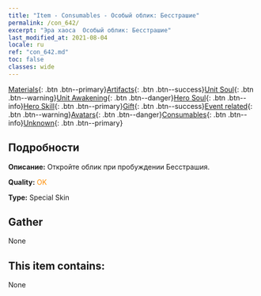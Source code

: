 ```yaml
---
title: "Item - Consumables - Особый облик: Бесстрашие"
permalink: /con_642/
excerpt: "Эра хаоса  Особый облик: Бесстрашие"
last_modified_at: 2021-08-04
locale: ru
ref: "con_642.md"
toc: false
classes: wide
---
```

 [Materials](/ItemsRU/){: .btn .btn--primary}[Artifacts](/ItemsRU/Artifacts/){: .btn .btn--success}[Unit Soul](/ItemsRU/UnitSoul/){: .btn .btn--warning}[Unit Awakening](/ItemsRU/UnitAwakening/){: .btn .btn--danger}[Hero Soul](/ItemsRU/HeroSoul/){: .btn .btn--info}[Hero Skill](/ItemsRU/HeroSkill/){: .btn .btn--primary}[Gift](/ItemsRU/Gift/){: .btn .btn--success}[Event related](/ItemsRU/Events/){: .btn .btn--warning}[Avatars](/ItemsRU/Avatars/){: .btn .btn--danger}[Consumables](/ItemsRU/Consumables/){: .btn .btn--info}[Unknown](/ItemsRU/Unknown/){: .btn .btn--primary}

## Подробности
 **Описание:** Откройте облик при пробуждении Бесстрашия.

 **Quality:** <span style="color: #FF8C00">OK</span>

 **Type:** Special Skin

## Gather

  None

## This item contains:

  None

